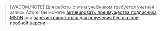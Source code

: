 > [WACOM.NOTE]
> Для работы с этим учебником требуется учетная запись Azure. Вы можете [активировать преимущества подписчика MSDN][] или [зарегистрироваться для получения бесплатной пробной версии][].

  [активировать преимущества подписчика MSDN]: /en-us/pricing/member-offers/msdn-benefits-details/?WT.mc_id=A85619ABF
  [зарегистрироваться для получения бесплатной пробной версии]: /en-us/pricing/free-trial/?WT.mc_id=A85619ABF
